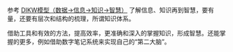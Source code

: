 参考 [DIKW模型（数据→信息→知识→智慧）](什么是/DIKW模型（数据→信息→知识→智慧）.md) 了解信息、知识再到智慧，要有量，还要有层次和结构的梳理，所谓知识体系。

借助工具和有效的方法，提高效率，更准确和深入的掌握知识，形成智慧。还能掌握的更多，例如借助数字笔记系统来实现自己的“第二大脑”。


